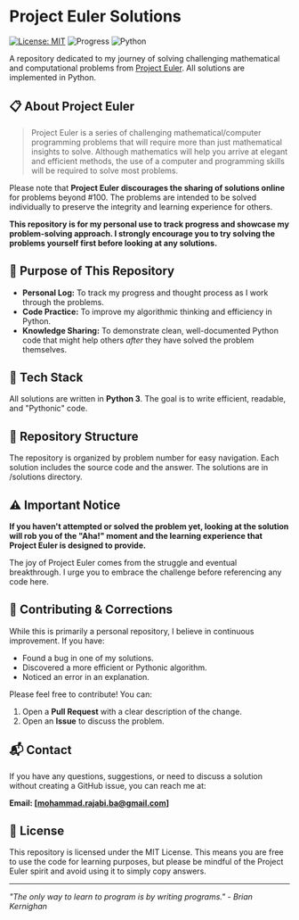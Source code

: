 # Project Euler Solutions

[![License: MIT](https://img.shields.io/badge/License-MIT-yellow.svg)](https://opensource.org/licenses/MIT)
![Progress](https://img.shields.io/badge/Progress-1%20%2F%20700%2B-blue)
![Python](https://img.shields.io/badge/Python-3.x-blue?logo=python)

A repository dedicated to my journey of solving challenging mathematical and computational problems from [Project Euler](https://projecteuler.net/). All solutions are implemented in Python.

## 📋 About Project Euler

> Project Euler is a series of challenging mathematical/computer programming problems that will require more than just mathematical insights to solve. Although mathematics will help you arrive at elegant and efficient methods, the use of a computer and programming skills will be required to solve most problems.

Please note that **Project Euler discourages the sharing of solutions online** for problems beyond #100. The problems are intended to be solved individually to preserve the integrity and learning experience for others.

**This repository is for my personal use to track progress and showcase my problem-solving approach. I strongly encourage you to try solving the problems yourself first before looking at any solutions.**

## 🚀 Purpose of This Repository

*   **Personal Log:** To track my progress and thought process as I work through the problems.
*   **Code Practice:** To improve my algorithmic thinking and efficiency in Python.
*   **Knowledge Sharing:** To demonstrate clean, well-documented Python code that might help others *after* they have solved the problem themselves.

## 🐍 Tech Stack

All solutions are written in **Python 3**. The goal is to write efficient, readable, and "Pythonic" code.

## 📁 Repository Structure

The repository is organized by problem number for easy navigation. Each solution includes the source code and the answer. The solutions are in /solutions directory. 


## ⚠️ Important Notice

**If you haven't attempted or solved the problem yet, looking at the solution will rob you of the "Aha!" moment and the learning experience that Project Euler is designed to provide.**

The joy of Project Euler comes from the struggle and eventual breakthrough. I urge you to embrace the challenge before referencing any code here.

## 🤝 Contributing & Corrections

While this is primarily a personal repository, I believe in continuous improvement. If you have:

*   Found a bug in one of my solutions.
*   Discovered a more efficient or Pythonic algorithm.
*   Noticed an error in an explanation.

Please feel free to contribute! You can:
1.  Open a **Pull Request** with a clear description of the change.
2.  Open an **Issue** to discuss the problem.

## 📬 Contact

If you have any questions, suggestions, or need to discuss a solution without creating a GitHub issue, you can reach me at:

**Email: [mohammad.rajabi.ba@gmail.com]**

## 📜 License

This repository is licensed under the MIT License. This means you are free to use the code for learning purposes, but please be mindful of the Project Euler spirit and avoid using it to simply copy answers.

---

*"The only way to learn to program is by writing programs." - Brian Kernighan*
